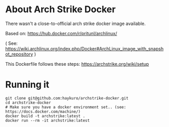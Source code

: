 # About Arch Strike Docker

There wasn't a close-to-official arch strike docker image available.

Based on: https://hub.docker.com/r/pritunl/archlinux/

( See: https://wiki.archlinux.org/index.php/Docker#ArchLinux_image_with_snapshot_repository )

This Dockerfile follows these steps: https://archstrike.org/wiki/setup

# Running it

```
git clone git@github.com:haykuro/archstrike-docker.git
cd archstrike-docker
# Make sure you have a docker environment set.. (see: https://docs.docker.com/machine/)
docker build -t archstrike:latest .
docker run --rm -it archstrike:latest
```
